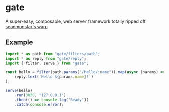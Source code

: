# gate

A super-easy, composable, web server framework totally ripped off [seanmonstar's warp](https://github.com/seanmonstar/warp)

## Example

```ts
import * as path from "gate/filters/path";
import * as reply from "gate/reply";
import { filter, serve } from "gate";

const hello = filter(path.params("/hello/:name")).map(async (params) =>
    reply.text(`Hello ${params.name}!`)
);

serve(hello)
    .run(3030, "127.0.0.1")
    .then(() => console.log("Ready"))
    .catch(console.error);
```

